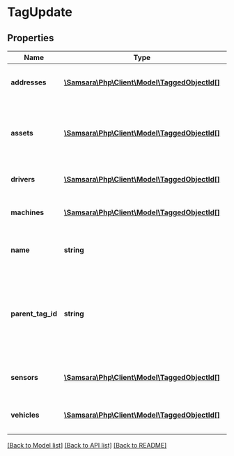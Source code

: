 # TagUpdate

## Properties
Name | Type | Description | Notes
------------ | ------------- | ------------- | -------------
**addresses** | [**\Samsara\Php\Client\Model\TaggedObjectId[]**](TaggedObjectId.md) | The addresses that belong to this tag. | [optional] 
**assets** | [**\Samsara\Php\Client\Model\TaggedObjectId[]**](TaggedObjectId.md) | The trailers, unpowered, and powered assets that belong to this tag. | [optional] 
**drivers** | [**\Samsara\Php\Client\Model\TaggedObjectId[]**](TaggedObjectId.md) | The drivers that belong to this tag. | [optional] 
**machines** | [**\Samsara\Php\Client\Model\TaggedObjectId[]**](TaggedObjectId.md) | The machines that belong to this tag. | [optional] 
**name** | **string** | Name of this tag. Must be unique. | 
**parent_tag_id** | **string** | If this tag is part a hierarchical tag tree, this is the ID of the parent tag, otherwise this will be omitted. | [optional] 
**sensors** | [**\Samsara\Php\Client\Model\TaggedObjectId[]**](TaggedObjectId.md) | The sensors that belong to this tag. | [optional] 
**vehicles** | [**\Samsara\Php\Client\Model\TaggedObjectId[]**](TaggedObjectId.md) | The vehicles that belong to this tag. | [optional] 

[[Back to Model list]](../README.md#documentation-for-models) [[Back to API list]](../README.md#documentation-for-api-endpoints) [[Back to README]](../README.md)


